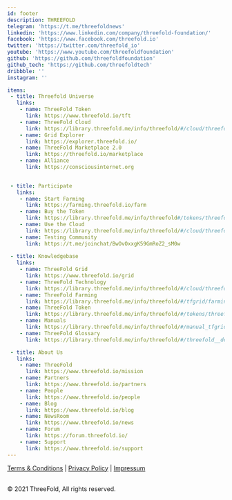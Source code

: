 ```yaml
---
id: footer
description: THREEFOLD
telegram: 'https://t.me/threefoldnews'
linkedin: 'https://www.linkedin.com/company/threefold-foundation/'
facebook: 'https://www.facebook.com/threefold.io'
twitter: 'https://twitter.com/threefold_io'
youtube: 'https://www.youtube.com/threefoldfoundation'
github: 'https://github.com/threefoldfoundation'
github_tech: 'https://github.com/threefoldtech'
dribbble: ''
instagram: ''

items:
 - title: Threefold Universe
   links:
    - name: ThreeFold Token
      link: https://www.threefold.io/tft
    - name: ThreeFold Cloud
      link: https://library.threefold.me/info/threefold/#/cloud/threefold__cloud_home
    - name: Grid Explorer
      link: https://explorer.threefold.io/      
    - name: ThreeFold Marketplace 2.0
      link: https://threefold.io/marketplace
    - name: Alliance
      link: https://consciousinternet.org

        
 - title: Participate
   links:
    - name: Start Farming
      link: https://farming.threefold.io/farm
    - name: Buy the Token
      link: https://library.threefold.me/info/threefold#/tokens/threefold__how_to_buy
    - name: Use the Cloud
      link: https://library.threefold.me/info/threefold/#/cloud/threefold__cloud_home
    - name: Testing Community
      link: https://t.me/joinchat/BwOvOxxgK59GmRoZ2_sM0w
 
 - title: Knowledgebase
   links:
    - name: ThreeFold Grid
      link: https://www.threefold.io/grid
    - name: ThreeFold Technology
      link: https://library.threefold.me/info/threefold/#/cloud/threefold__cloud_home
    - name: ThreeFold Farming
      link: https://library.threefold.me/info/threefold/#/tfgrid/farming/threefold__farming_home
    - name: ThreeFold Token
      link: https://library.threefold.me/info/threefold/#/tokens/threefold__tokens_home
    - name: Manuals
      link: https://library.threefold.me/info/threefold/#/manual_tfgrid3/threefold__manual3_home
    - name: ThreeFold Glossary
      link: https://library.threefold.me/info/threefold/#/threefold__definitions_concepts

 - title: About Us
   links:
    - name: ThreeFold
      link: https://www.threefold.io/mission
    - name: Partners
      link: https://www.threefold.io/partners
    - name: People
      link: https://www.threefold.io/people
    - name: Blog
      link: https://www.threefold.io/blog
    - name: NewsRoom
      link: https://www.threefold.io/news
    - name: Forum
      link: https://forum.threefold.io/
    - name: Support
      link: https://www.threefold.io/support
---
```


[Terms & Conditions](https://library.threefold.me/info/legal/#/legal__terms_conditions_websites) | [Privacy Policy](https://library.threefold.me/info/legal/#/legal__privacypolicy) | [Impressum]()

<br/>
&#xA9; 2021 ThreeFold, All rights reserved.